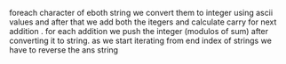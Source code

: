 foreach character of eboth string we convert them to integer using ascii values and after that we add both the itegers and calculate carry for next addition .
for each addition we push the integer (modulos of sum) after converting it to string.
as we start iterating from end index of strings we have to reverse the ans string